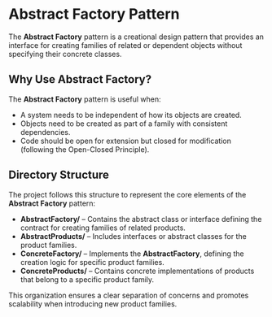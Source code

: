 # Abstract Factory Pattern

The **Abstract Factory** pattern is a creational design pattern that provides an interface for creating families of related or dependent objects without specifying their concrete classes.

## Why Use Abstract Factory?

The **Abstract Factory** pattern is useful when:
- A system needs to be independent of how its objects are created.
- Objects need to be created as part of a family with consistent dependencies.
- Code should be open for extension but closed for modification (following the Open-Closed Principle).

## Directory Structure

The project follows this structure to represent the core elements of the **Abstract Factory** pattern:

- **AbstractFactory/** – Contains the abstract class or interface defining the contract for creating families of related products.
- **AbstractProducts/** – Includes interfaces or abstract classes for the product families.
- **ConcreteFactory/** – Implements the **AbstractFactory**, defining the creation logic for specific product families.
- **ConcreteProducts/** – Contains concrete implementations of products that belong to a specific product family.

This organization ensures a clear separation of concerns and promotes scalability when introducing new product families.
